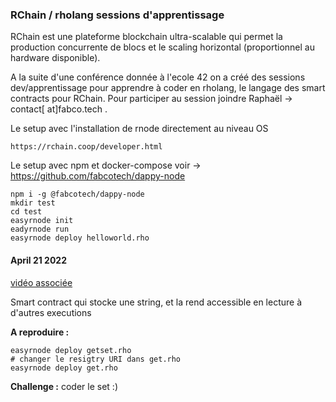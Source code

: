 ### RChain / rholang sessions  d'apprentissage

RChain est une plateforme blockchain ultra-scalable qui permet la production concurrente de blocs et le scaling horizontal (proportionnel au hardware disponible).

A la suite d'une conférence donnée à l'ecole 42 on a créé des sessions dev/apprentissage pour apprendre à coder en rholang, le langage des smart contracts pour RChain. Pour participer au session joindre Raphaël -> contact[ at]fabco.tech .

Le setup avec l'installation de rnode directement au niveau OS
```
https://rchain.coop/developer.html
```

Le setup avec npm et docker-compose
voir -> https://github.com/fabcotech/dappy-node
```
npm i -g @fabcotech/dappy-node
mkdir test
cd test
easyrnode init
eadyrnode run
easyrnode deploy helloworld.rho
```

#### April 21 2022

[vidéo associée](https://youtu.be/QfjXcsQ_k24)

Smart contract qui stocke une string, et la rend accessible en lecture à d'autres executions

**A reproduire :**
```
easyrnode deploy getset.rho
# changer le resigtry URI dans get.rho
easyrnode deploy get.rho
```

**Challenge :** coder le set :)
